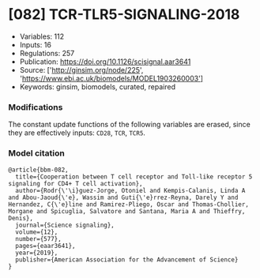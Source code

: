 # \[082\] TCR-TLR5-SIGNALING-2018

 - Variables: 112
 - Inputs: 16
 - Regulations: 257
 - Publication: https://doi.org/10.1126/scisignal.aar3641
 - Source: ['http://ginsim.org/node/225', 'https://www.ebi.ac.uk/biomodels/MODEL1903260003']
 - Keywords: ginsim, biomodels, curated, repaired


### Modifications

The constant update functions of the following variables are erased, since they are effectively inputs: `CD28`, `TCR`, `TCR5`.


### Model citation

```
@article{bbm-082,
  title={Cooperation between T cell receptor and Toll-like receptor 5 signaling for CD4+ T cell activation},
  author={Rodr{\'\i}guez-Jorge, Otoniel and Kempis-Calanis, Linda A and Abou-Jaoud{\'e}, Wassim and Guti{\'e}rrez-Reyna, Darely Y and Hernandez, C{\'e}line and Ramirez-Pliego, Oscar and Thomas-Chollier, Morgane and Spicuglia, Salvatore and Santana, Maria A and Thieffry, Denis},
  journal={Science signaling},
  volume={12},
  number={577},
  pages={eaar3641},
  year={2019},
  publisher={American Association for the Advancement of Science}
}

```

